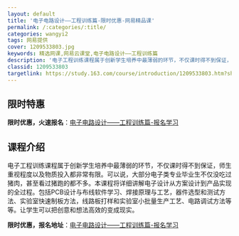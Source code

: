 ```yaml
---
layout: default
title: '电子电路设计——工程训练篇-限时优惠-网易精品课'
permalink: /:categories/:title/
categories: wangyi2
tags: 网易提供
cover: 1209533803.jpg
keywords: 精选网课,网易云课堂,电子电路设计——工程训练篇
description: '电子工程训练课程属于创新学生培养中最薄弱的环节，不仅课时得不到保证，师生重视程度以及物质投入都非常有限。可以说，大部分电'
classid: 1209533803
targetlink: https://study.163.com/course/introduction/1209533803.htm?share=1&shareId=1025206652&utm_campaign=share&utm_medium=iphoneShare&utm_source=&utm_u=1025206652
---
```


## 限时特惠

**限时优惠，火速报名**：[电子电路设计——工程训练篇-报名学习](https://study.163.com/course/introduction/1209533803.htm?share=1&shareId=1025206652&utm_campaign=share&utm_medium=iphoneShare&utm_source=&utm_u=1025206652)

## 课程介绍

电子工程训练课程属于创新学生培养中最薄弱的环节，不仅课时得不到保证，师生重视程度以及物质投入都非常有限。可以说，大部分电子类专业毕业生不仅没吃过猪肉，甚至看过猪跑的都不多。本课程将详细讲解电子设计从方案设计到产品实现的全过程。包括PCB设计与布线软件学习、焊接原理与工艺，器件选型和测试方法、实验室快速制板方法，线路板打样和实验室小批量生产工艺、电路调试方法等等。让学生可以把创意和想法高效的变成现实。

**限时优惠，报名地址**：[电子电路设计——工程训练篇-报名学习](https://study.163.com/course/introduction/1209533803.htm?share=1&shareId=1025206652&utm_campaign=share&utm_medium=iphoneShare&utm_source=&utm_u=1025206652)

